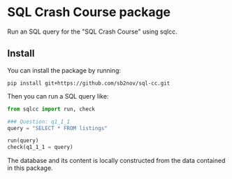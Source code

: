 # SQL Crash Course package
Run an SQL query for the "SQL Crash Course" using sqlcc.


## Install
You can install the package by running:

```
pip install git+https://github.com/sb2nov/sql-cc.git
```

Then you can run a SQL query like:

```Python
from sqlcc import run, check

### Question: q1_1_1
query = "SELECT * FROM listings"

run(query)
check(q1_1_1 = query)
```

The database and its content is locally constructed from the data contained in this package.
